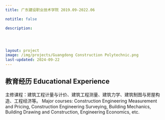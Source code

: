 ```yaml
---
title: 广东建设职业技术学院 2019.09-2022.06

notitle: false

description: 




layout: project
image: /img/projects/Guangdong Construction Polytechnic.png
last-updated: 2024-09-22
---
```


## 教育经历 Educational Experience

主修课程：建筑工程计量与计价、建筑工程测量、建筑力学、建筑制图与房屋构造、工程经济等。
Major courses: Construction Engineering Measurement and Pricing, Construction Engineering Surveying, Building Mechanics, Building Drawing and Construction, Engineering Economics, etc.
